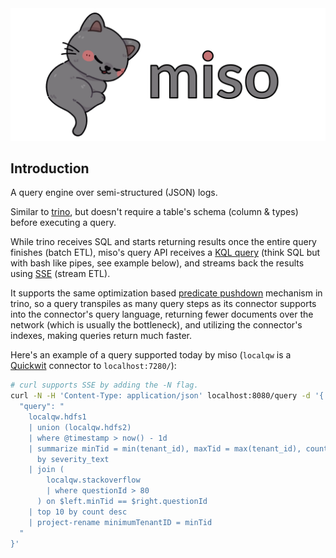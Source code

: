 <img src="./logo.png">

## Introduction

A query engine over semi-structured (JSON) logs.

Similar to <a href="https://trino.io/">trino</a>, but doesn't require a table's schema (column & types) before executing a query.

While trino receives SQL and starts returning results once the entire query finishes (batch ETL), miso's query API receives a [KQL query](https://learn.microsoft.com/en-us/kusto/query/) (think SQL but with bash like pipes, see example below), and streams back the results using <a href="https://html.spec.whatwg.org/multipage/server-sent-events.html">SSE</a> (stream ETL).

It supports the same optimization based <a href="https://trino.io/docs/current/optimizer/pushdown.html">predicate pushdown</a> mechanism in trino, so a query transpiles as many query steps as its connector supports into the connector's query language, returning fewer documents over the network (which is usually the bottleneck), and utilizing the connector's indexes, making queries return much faster.

Here's an example of a query supported today by miso (`localqw` is a <a href="https://quickwit.io/">Quickwit</a> connector to `localhost:7280/`):

```sh
# curl supports SSE by adding the -N flag.
curl -N -H 'Content-Type: application/json' localhost:8080/query -d '{
  "query": "
    localqw.hdfs1
    | union (localqw.hdfs2)
    | where @timestamp > now() - 1d
    | summarize minTid = min(tenant_id), maxTid = max(tenant_id), count = count()
      by severity_text
    | join (
        localqw.stackoverflow
        | where questionId > 80
      ) on $left.minTid == $right.questionId
    | top 10 by count desc
    | project-rename minimumTenantID = minTid
  "
}'
```
